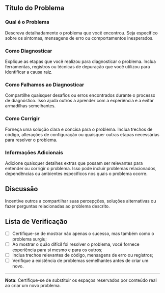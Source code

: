 ## Título do Problema

### Qual é o Problema
Descreva detalhadamente o problema que você encontrou. Seja específico sobre os sintomas, mensagens de erro ou comportamentos inesperados.

### Como Diagnosticar
Explique as etapas que você realizou para diagnosticar o problema. Inclua ferramentas, registros ou técnicas de depuração que você utilizou para identificar a causa raiz.

### Como Falhamos ao Diagnosticar
Compartilhe quaisquer desafios ou erros encontrados durante o processo de diagnóstico. Isso ajuda outros a aprender com a experiência e a evitar armadilhas semelhantes.

### Como Corrigir
Forneça uma solução clara e concisa para o problema. Inclua trechos de código, alterações de configuração ou quaisquer outras etapas necessárias para resolver o problema.

### Informações Adicionais
Adicione quaisquer detalhes extras que possam ser relevantes para entender ou corrigir o problema. Isso pode incluir problemas relacionados, dependências ou ambientes específicos nos quais o problema ocorre.

## Discussão
Incentive outros a compartilhar suas percepções, soluções alternativas ou fazer perguntas relacionadas ao problema descrito.

## Lista de Verificação
- [ ] Certifique-se de mostrar não apenas o sucesso, mas também como o problema surgiu;
- [ ] Ao mostrar o quão difícil foi resolver o problema, você fornece experiência para si mesmo e para os outros;
- [ ] Inclua trechos relevantes de código, mensagens de erro ou registros;
- [ ] Verifique a existência de problemas semelhantes antes de criar um novo.

---

**Nota:** Certifique-se de substituir os espaços reservados por conteúdo real ao criar um novo problema.
